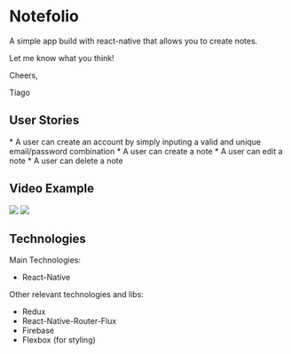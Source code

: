 <h1>Notefolio</h1>

A simple app build with react-native that allows you to create notes.

Let me know what you think!

Cheers,

Tiago

<h2>User Stories</h2>
* A user can create an account by simply inputing a valid and unique email/password combination
* A user can create a note
* A user can edit a note
* A user can delete a note

<h2>Video Example</h2>

<img src="https://i.imgur.com/rsUP3Ds.gif" />
<img src="https://i.imgur.com/xCVnCXs.gif" />

<h2>Technologies</h2>

Main Technologies:

* React-Native

Other relevant technologies and libs:

* Redux
* React-Native-Router-Flux
* Firebase
* Flexbox (for styling)
